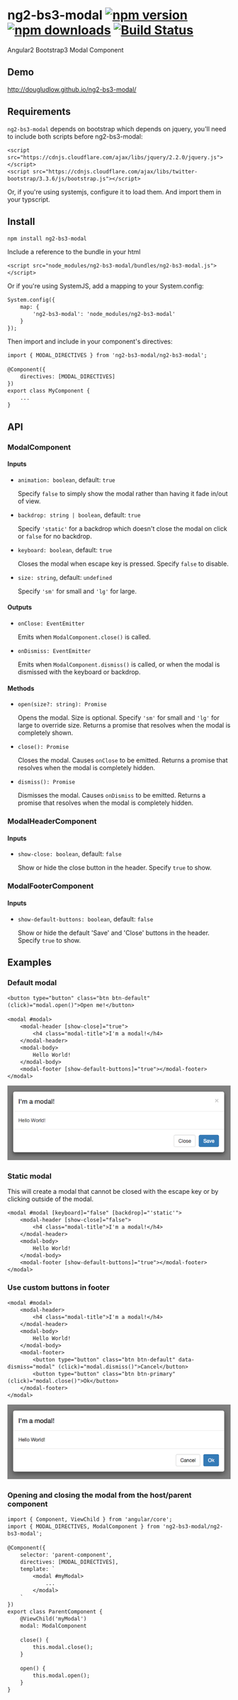 # ng2-bs3-modal [![npm version](https://badge.fury.io/js/ng2-bs3-modal.svg)](http://badge.fury.io/js/ng2-bs3-modal) [![npm downloads](https://img.shields.io/npm/dm/ng2-bs3-modal.svg)](https://npmjs.org/ng2-bs3-modal) [![Build Status](https://travis-ci.org/dougludlow/ng2-bs3-modal.svg?branch=master)](https://travis-ci.org/dougludlow/ng2-bs3-modal)
Angular2 Bootstrap3 Modal Component

## Demo
http://dougludlow.github.io/ng2-bs3-modal/

## Requirements

`ng2-bs3-modal` depends on bootstrap which depends on jquery, you'll need to include both scripts before ng2-bs3-modal:

    <script src="https://cdnjs.cloudflare.com/ajax/libs/jquery/2.2.0/jquery.js"></script>
    <script src="https://cdnjs.cloudflare.com/ajax/libs/twitter-bootstrap/3.3.6/js/bootstrap.js"></script>
  

Or, if you're using systemjs, configure it to load them. And import them in your typscript.

## Install

    npm install ng2-bs3-modal
    
Include a reference to the bundle in your html

    <script src="node_modules/ng2-bs3-modal/bundles/ng2-bs3-modal.js"></script>
    
Or if you're using SystemJS, add a mapping to your System.config:

    System.config({
        map: {
            'ng2-bs3-modal': 'node_modules/ng2-bs3-modal'
        }
    });

Then import and include in your component's directives:

    import { MODAL_DIRECTIVES } from 'ng2-bs3-modal/ng2-bs3-modal';

    @Component({
        directives: [MODAL_DIRECTIVES]
    })
    export class MyComponent {
        ...    
    }
    
## API

### ModalComponent

#### Inputs

- `animation: boolean`, default: `true`

   Specify `false` to simply show the modal rather than having it fade in/out of view.
   
- `backdrop: string | boolean`, default: `true`

   Specify `'static'` for a backdrop which doesn't close the modal on click or `false` for no backdrop.
   
- `keyboard: boolean`, default: `true`

   Closes the modal when escape key is pressed. Specify `false` to disable.
   
- `size: string`, default: `undefined`

   Specify `'sm'` for small and `'lg'` for large.

#### Outputs

- `onClose: EventEmitter`

   Emits when `ModalComponent.close()` is called. 

- `onDismiss: EventEmitter`
    
   Emits when `ModalComponent.dismiss()` is called, or when the modal is dismissed with the keyboard or backdrop. 

#### Methods

- `open(size?: string): Promise`

   Opens the modal. Size is optional. Specify `'sm'` for small and `'lg'` for large to override size. Returns a promise that resolves when the modal is completely shown.
   
- `close(): Promise`

   Closes the modal. Causes `onClose` to be emitted. Returns a promise that resolves when the modal is completely hidden.

- `dismiss(): Promise`

   Dismisses the modal. Causes `onDismiss` to be emitted. Returns a promise that resolves when the modal is completely hidden.

### ModalHeaderComponent

#### Inputs

- `show-close: boolean`, default: `false`

   Show or hide the close button in the header. Specify `true` to show.
   
### ModalFooterComponent

#### Inputs

- `show-default-buttons: boolean`, default: `false`

   Show or hide the default 'Save' and 'Close' buttons in the header. Specify `true` to show.

## Examples

### Default modal

    <button type="button" class="btn btn-default" (click)="modal.open()">Open me!</button>
    
    <modal #modal>
        <modal-header [show-close]="true">
            <h4 class="modal-title">I'm a modal!</h4>
        </modal-header>
        <modal-body>
            Hello World!
        </modal-body>
        <modal-footer [show-default-buttons]="true"></modal-footer>
    </modal>
    
![Example](demo/images/modal.png)
    
### Static modal

This will create a modal that cannot be closed with the escape key or by clicking outside of the modal.

    <modal #modal [keyboard]="false" [backdrop]="'static'">
        <modal-header [show-close]="false">
            <h4 class="modal-title">I'm a modal!</h4>
        </modal-header>
        <modal-body>
            Hello World!
        </modal-body>
        <modal-footer [show-default-buttons]="true"></modal-footer>
    </modal>
    
### Use custom buttons in footer
    
    <modal #modal>
        <modal-header>
            <h4 class="modal-title">I'm a modal!</h4>
        </modal-header>
        <modal-body>
            Hello World!
        </modal-body>
        <modal-footer>
            <button type="button" class="btn btn-default" data-dismiss="modal" (click)="modal.dismiss()">Cancel</button>
            <button type="button" class="btn btn-primary" (click)="modal.close()">Ok</button>
        </modal-footer>
    </modal>
    
![Example](demo/images/modal-custom-footer.png)
    
### Opening and closing the modal from the host/parent component
 
    import { Component, ViewChild } from 'angular/core';
    import { MODAL_DIRECTIVES, ModalComponent } from 'ng2-bs3-modal/ng2-bs3-modal';
 
    @Component({
        selector: 'parent-component',
        directives: [MODAL_DIRECTIVES],
        template: `
            <modal #myModal>
                ...
            </modal>
        `
    })
    export class ParentComponent {
        @ViewChild('myModal')
        modal: ModalComponent

        close() {
            this.modal.close();
        }
        
        open() {
            this.modal.open();
        }
    }